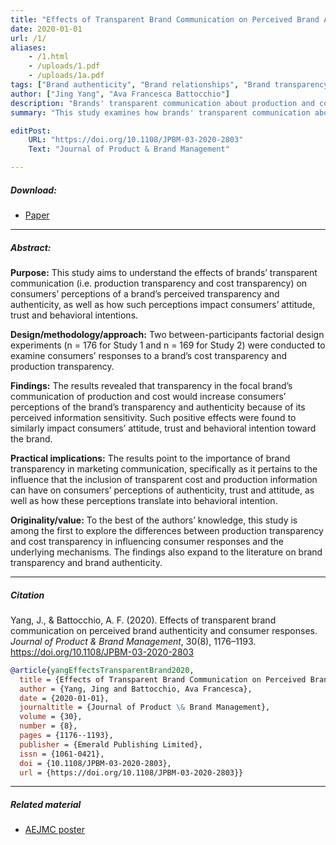 ```yaml
---
title: "Effects of Transparent Brand Communication on Perceived Brand Authenticity and Consumer Responses" 
date: 2020-01-01
url: /1/
aliases: 
    - /1.html
    - /uploads/1.pdf
    - /uploads/1a.pdf
tags: ["Brand authenticity", "Brand relationships", "Brand transparency", "Brand trust", "Consumer attitude", "Cost transparency", "Production transparency"]
author: ["Jing Yang", "Ava Francesca Battocchio"]
description: "Brands' transparent communication about production and costs boosts consumers' perceptions of transparency, authenticity, trust, and intentions" 
summary: "This study examines how brands' transparent communication about production and costs affects consumers' perceptions of transparency and authenticity. It finds that increased transparency enhances consumers' attitudes, trust, and behavioral intentions, emphasizing the value of transparency in marketing."

editPost:
    URL: "https://doi.org/10.1108/JPBM-03-2020-2803"
    Text: "Journal of Product & Brand Management"

---
```


##### Download:

- [Paper](/1.pdf)

---

##### Abstract:

**Purpose:** This study aims to understand the effects of brands’ transparent communication (i.e. production transparency and cost transparency) on consumers’ perceptions of a brand’s perceived transparency and authenticity, as well as how such perceptions impact consumers’ attitude, trust and behavioral intentions. 

**Design/methodology/approach:** Two between-participants factorial design experiments (n = 176 for Study 1 and n = 169 for Study 2) were conducted to examine consumers’ responses to a brand’s cost transparency and production transparency. 

**Findings:** The results revealed that transparency in the focal brand’s communication of production and cost would increase consumers’ perceptions of the brand’s transparency and authenticity because of its perceived information sensitivity. Such positive effects were found to similarly impact consumers’ attitude, trust and behavioral intention toward the brand. 

**Practical implications:** The results point to the importance of brand transparency in marketing communication, specifically as it pertains to the influence that the inclusion of transparent cost and production information can have on consumers’ perceptions of authenticity, trust and attitude, as well as how these perceptions translate into behavioral intention. 

**Originality/value:** To the best of the authors’ knowledge, this study is among the first to explore the differences between production transparency and cost transparency in influencing consumer responses and the underlying mechanisms. The findings also expand to the literature on brand transparency and brand authenticity.

---

##### Citation

Yang, J., & Battocchio, A. F. (2020). Effects of transparent brand communication on perceived brand authenticity and consumer responses. *Journal of Product & Brand Management*, 30(8), 1176–1193. https://doi.org/10.1108/JPBM-03-2020-2803

```BibTeX
@article{yangEffectsTransparentBrand2020,
  title = {Effects of Transparent Brand Communication on Perceived Brand Authenticity and Consumer Responses},
  author = {Yang, Jing and Battocchio, Ava Francesca},
  date = {2020-01-01},
  journaltitle = {Journal of Product \& Brand Management},
  volume = {30},
  number = {8},
  pages = {1176--1193},
  publisher = {Emerald Publishing Limited},
  issn = {1061-0421},
  doi = {10.1108/JPBM-03-2020-2803},
  url = {https://doi.org/10.1108/JPBM-03-2020-2803}}
```
---

##### Related material

+ [AEJMC poster](/1a.pdf)
